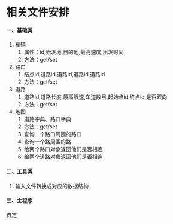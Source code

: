# 相关文件安排
#### 一、基础类

1. 车辆
    1. 属性：id,始发地,目的地,最高速度,出发时间
    2. 方法：get/set
2. 路口
    1. 结点id,道路id,道路id,道路id,道路id
    2. 方法：get/set
3. 道路
    1. 道路id,道路长度,最高限速,车道数目,起始点id,终点id,是否双向
    2. 方法：get/set
4. 地图
    1. 道路字典、路口字典
    2. 方法：get/set
    3. 查询一个路口周围的路口
    4. 查询一个路周围的路
    5. 给两个路口对象返回他们是否相连
    6. 给两个道路对象返回他们是否相连

#### 二、工具类

1. 输入文件转换成对应的数据结构

#### 三、主程序
待定

        

